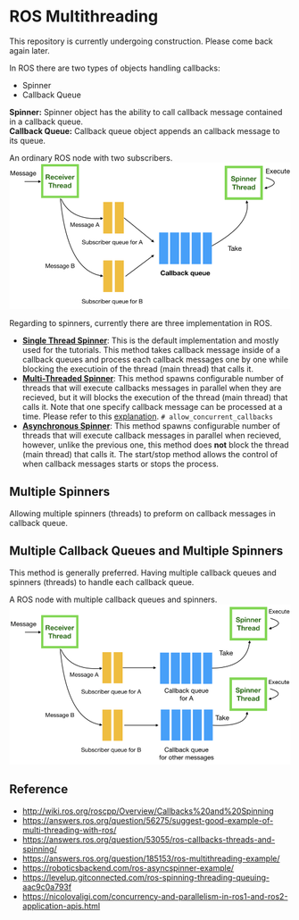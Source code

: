 # ROS Multithreading

This repository is currently undergoing construction. Please come back again later.  

In ROS there are two types of objects handling callbacks:

- Spinner
- Callback Queue

**Spinner:** Spinner object has the ability to call callback message contained in a callback queue.  
**Callback Queue:** Callback queue object appends an callback message to its queue.  

An ordinary ROS node with two subscribers.  
![img](resources/ordinary.png)

Regarding to spinners, currently there are three implementation in ROS.

- [**Single Thread Spinner**](http://ros.org/doc/groovy/api/roscpp/html/classros_1_1SingleThreadedSpinner.html): This is the default implementation and mostly used for the tutorials. This method takes callback message inside of a callback queues and process each callback messages one by one while blocking the executioin of the thread (main thread) that calls it.
- [**Multi-Threaded Spinner**](http://ros.org/doc/groovy/api/roscpp/html/classros_1_1MultiThreadedSpinner.html): This method spawns configurable number of threads that will execute callbacks messages in parallel when they are recieved, but it will blocks the execution of the thread (main thread) that calls it. Note that one specify callback message can be processed at a time. Please refer to this [explanation](https://levelup.gitconnected.com/ros-spinning-threading-queuing-aac9c0a793f). `# allow_concurrent_callbacks`
- [**Asynchronous Spinner**](http://ros.org/doc/groovy/api/roscpp/html/classros_1_1AsyncSpinner.html): This method spawns configurable number of threads that will execute callback messages in parallel when recieved, however, unlike the previous one, this method does **not** block the thread (main thread) that calls it. The start/stop method allows the control of when callback messages starts or stops the process. 

## Multiple Spinners

Allowing multiple spinners (threads) to preform on callback messages in callback queue.

## Multiple Callback Queues and Multiple Spinners

This method is generally preferred. Having multiple callback queues and spinners (threads) to handle each callback queue.

A ROS node with multiple callback queues and spinners.  
![img](resources/multi_cq_multi_sp.png)


## Reference

- http://wiki.ros.org/roscpp/Overview/Callbacks%20and%20Spinning
- https://answers.ros.org/question/56275/suggest-good-example-of-multi-threading-with-ros/
- https://answers.ros.org/question/53055/ros-callbacks-threads-and-spinning/
- https://answers.ros.org/question/185153/ros-multithreading-example/
- https://roboticsbackend.com/ros-asyncspinner-example/
- https://levelup.gitconnected.com/ros-spinning-threading-queuing-aac9c0a793f
- https://nicolovaligi.com/concurrency-and-parallelism-in-ros1-and-ros2-application-apis.html

